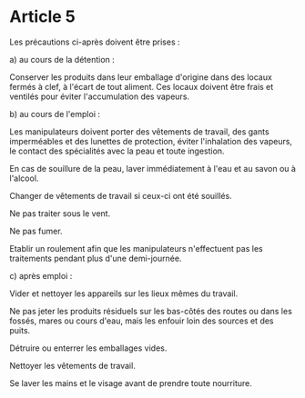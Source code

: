 # Article 5

Les précautions ci-après doivent être prises :

a) au cours de la détention :

Conserver les produits dans leur emballage d'origine dans des locaux fermés à clef, à l'écart de tout aliment. Ces locaux doivent être frais et ventilés pour éviter l'accumulation des vapeurs.

b) au cours de l'emploi :

Les manipulateurs doivent porter des vêtements de travail, des gants imperméables et des lunettes de protection, éviter l'inhalation des vapeurs, le contact des spécialités avec la peau et toute ingestion.

En cas de souillure de la peau, laver immédiatement à l'eau et au savon ou à l'alcool.

Changer de vêtements de travail si ceux-ci ont été souillés.

Ne pas traiter sous le vent.

Ne pas fumer.

Etablir un roulement afin que les manipulateurs n'effectuent pas les traitements pendant plus d'une demi-journée.

c) après emploi :

Vider et nettoyer les appareils sur les lieux mêmes du travail.

Ne pas jeter les produits résiduels sur les bas-côtés des routes ou dans les fossés, mares ou cours d'eau, mais les enfouir loin des sources et des puits.

Détruire ou enterrer les emballages vides.

Nettoyer les vêtements de travail.

Se laver les mains et le visage avant de prendre toute nourriture.
